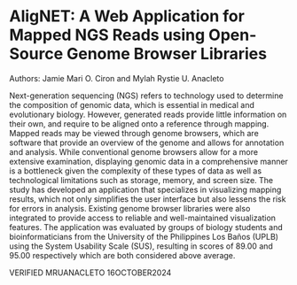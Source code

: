 # AligNET: A Web Application for Mapped NGS Reads using Open-Source Genome Browser Libraries
Authors: Jamie Mari O. Ciron and Mylah Rystie U. Anacleto

Next-generation sequencing (NGS) refers to technology used to determine the composition of genomic data, which is essential in medical and evolutionary biology. However, generated reads provide little information on their own, and require to be aligned onto a reference through mapping. Mapped reads may be viewed through genome browsers, which are software that provide an overview of the genome and allows for annotation and analysis. While conventional genome browsers allow for a more extensive examination, displaying genomic data in a comprehensive manner is a bottleneck given the complexity of these types of data as well as technological limitations such as storage, memory, and screen size. The study has developed an application that specializes in visualizing mapping results, which not only simplifies the user interface but also lessens the risk for errors in analysis. Existing genome browser libraries were also integrated to provide access to reliable and well-maintained visualization features. The application was evaluated by groups of biology students and bioinformaticians from the University of the Philippines Los Baños (UPLB) using the System Usability Scale (SUS), resulting in scores of 89.00 and 95.00 respectively which are both considered above average.

VERIFIED MRUANACLETO 16OCTOBER2024
